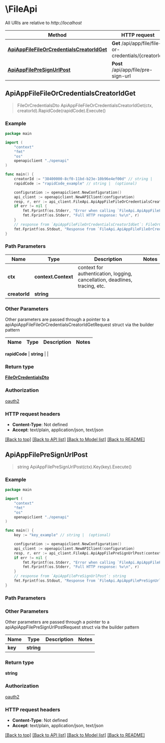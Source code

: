 # \FileApi

All URIs are relative to *http://localhost*

Method | HTTP request | Description
------------- | ------------- | -------------
[**ApiAppFileFileOrCredentialsCreatorIdGet**](FileApi.md#ApiAppFileFileOrCredentialsCreatorIdGet) | **Get** /api/app/file/file-or-credentials/{creatorId} | 
[**ApiAppFilePreSignUrlPost**](FileApi.md#ApiAppFilePreSignUrlPost) | **Post** /api/app/file/pre-sign-url | 



## ApiAppFileFileOrCredentialsCreatorIdGet

> FileOrCredentialsDto ApiAppFileFileOrCredentialsCreatorIdGet(ctx, creatorId).RapidCode(rapidCode).Execute()



### Example

```go
package main

import (
    "context"
    "fmt"
    "os"
    openapiclient "./openapi"
)

func main() {
    creatorId := "38400000-8cf0-11bd-b23e-10b96e4ef00d" // string | 
    rapidCode := "rapidCode_example" // string |  (optional)

    configuration := openapiclient.NewConfiguration()
    api_client := openapiclient.NewAPIClient(configuration)
    resp, r, err := api_client.FileApi.ApiAppFileFileOrCredentialsCreatorIdGet(context.Background(), creatorId).RapidCode(rapidCode).Execute()
    if err != nil {
        fmt.Fprintf(os.Stderr, "Error when calling `FileApi.ApiAppFileFileOrCredentialsCreatorIdGet``: %v\n", err)
        fmt.Fprintf(os.Stderr, "Full HTTP response: %v\n", r)
    }
    // response from `ApiAppFileFileOrCredentialsCreatorIdGet`: FileOrCredentialsDto
    fmt.Fprintf(os.Stdout, "Response from `FileApi.ApiAppFileFileOrCredentialsCreatorIdGet`: %v\n", resp)
}
```

### Path Parameters


Name | Type | Description  | Notes
------------- | ------------- | ------------- | -------------
**ctx** | **context.Context** | context for authentication, logging, cancellation, deadlines, tracing, etc.
**creatorId** | **string** |  | 

### Other Parameters

Other parameters are passed through a pointer to a apiApiAppFileFileOrCredentialsCreatorIdGetRequest struct via the builder pattern


Name | Type | Description  | Notes
------------- | ------------- | ------------- | -------------

 **rapidCode** | **string** |  | 

### Return type

[**FileOrCredentialsDto**](FileOrCredentialsDto.md)

### Authorization

[oauth2](../README.md#oauth2)

### HTTP request headers

- **Content-Type**: Not defined
- **Accept**: text/plain, application/json, text/json

[[Back to top]](#) [[Back to API list]](../README.md#documentation-for-api-endpoints)
[[Back to Model list]](../README.md#documentation-for-models)
[[Back to README]](../README.md)


## ApiAppFilePreSignUrlPost

> string ApiAppFilePreSignUrlPost(ctx).Key(key).Execute()



### Example

```go
package main

import (
    "context"
    "fmt"
    "os"
    openapiclient "./openapi"
)

func main() {
    key := "key_example" // string |  (optional)

    configuration := openapiclient.NewConfiguration()
    api_client := openapiclient.NewAPIClient(configuration)
    resp, r, err := api_client.FileApi.ApiAppFilePreSignUrlPost(context.Background()).Key(key).Execute()
    if err != nil {
        fmt.Fprintf(os.Stderr, "Error when calling `FileApi.ApiAppFilePreSignUrlPost``: %v\n", err)
        fmt.Fprintf(os.Stderr, "Full HTTP response: %v\n", r)
    }
    // response from `ApiAppFilePreSignUrlPost`: string
    fmt.Fprintf(os.Stdout, "Response from `FileApi.ApiAppFilePreSignUrlPost`: %v\n", resp)
}
```

### Path Parameters



### Other Parameters

Other parameters are passed through a pointer to a apiApiAppFilePreSignUrlPostRequest struct via the builder pattern


Name | Type | Description  | Notes
------------- | ------------- | ------------- | -------------
 **key** | **string** |  | 

### Return type

**string**

### Authorization

[oauth2](../README.md#oauth2)

### HTTP request headers

- **Content-Type**: Not defined
- **Accept**: text/plain, application/json, text/json

[[Back to top]](#) [[Back to API list]](../README.md#documentation-for-api-endpoints)
[[Back to Model list]](../README.md#documentation-for-models)
[[Back to README]](../README.md)

